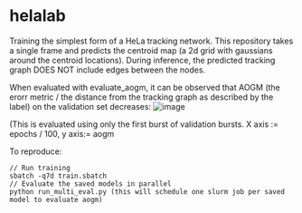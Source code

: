 # helalab


Training the simplest form of a HeLa tracking network. This repository takes a single frame and predicts the centroid map (a 2d grid with gaussians around the centroid locations). During inference, the predicted tracking graph DOES NOT include edges between the nodes.



When evaluated with evaluate_aogm, it can be observed that AOGM (the erorr metric / the distance from the tracking graph as described by the label) on the validation set decreases:
![image](https://github.com/user-attachments/assets/d1f5f404-d4bc-4f72-9ad1-57fb2df425b1)

(This is evaluated using only the first burst of validation bursts. X axis := epochs / 100, y axis:= aogm  

To reproduce:
```
// Run training
sbatch -q7d train.sbatch
// Evaluate the saved models in parallel
python run_multi_eval.py (this will schedule one slurm job per saved model to evaluate aogm)
```
